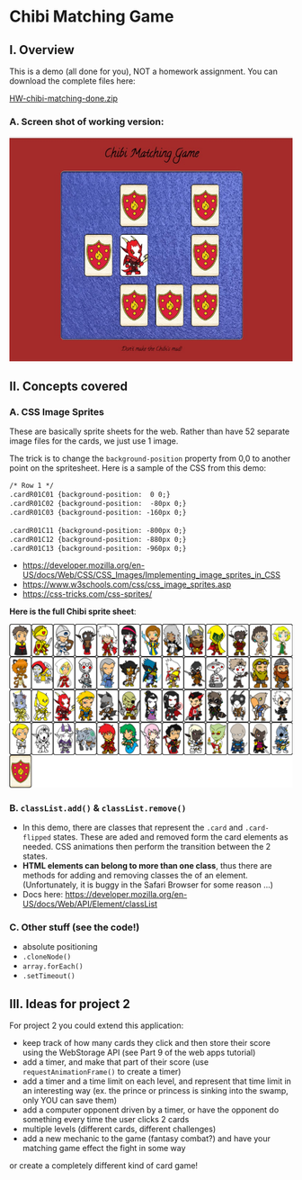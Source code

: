 # Chibi Matching Game

## I. Overview
This is a demo (all done for you), NOT a homework assignment. You can download the complete files here:

[HW-chibi-matching-done.zip](_files/HW-chibi-matching-done.zip)

### A. Screen shot of working version:
![Web Page](_images/matching-1.jpg)

## II. Concepts covered

### A. CSS Image Sprites

These are basically sprite sheets for the web. Rather than have 52 separate image files for the cards, we just use 1 image.

The trick is to change the `background-position` property from 0,0 to another point on the spritesheet. Here is a sample of the CSS from this demo:

```
/* Row 1 */
.cardR01C01 {background-position:  0 0;}
.cardR01C02 {background-position:  -80px 0;}
.cardR01C03 {background-position: -160px 0;}

.cardR01C11 {background-position: -800px 0;}
.cardR01C12 {background-position: -880px 0;}
.cardR01C13 {background-position: -960px 0;}
``` 

- https://developer.mozilla.org/en-US/docs/Web/CSS/CSS_Images/Implementing_image_sprites_in_CSS
- https://www.w3schools.com/css/css_image_sprites.asp
- https://css-tricks.com/css-sprites/

**Here is the full Chibi sprite sheet**:

![Web Page](_images/matching-2.png)


### B. `classList.add()` & `classList.remove()`

- In this demo, there are classes that represent the `.card` and `.card-flipped` states. These are aded and removed form the card elements as needed. CSS animations then perform the transition between the 2 states.
- **HTML elements can belong to more than one class**, thus there are methods for adding and removing classes the of an element. (Unfortunately, it is buggy in the Safari Browser for some reason ...)
- Docs here: https://developer.mozilla.org/en-US/docs/Web/API/Element/classList


### C. Other stuff (see the code!)

- absolute positioning
- `.cloneNode()`
- `array.forEach()`
- `.setTimeout()`

## III. Ideas for project 2

For project 2 you could extend this application:

- keep track of how many cards they click and then store their score using the WebStorage API (see Part 9 of the web apps tutorial)
- add a timer, and make that part of their score (use `requestAnimationFrame()` to create a timer)
- add a timer and a time limit on each level, and represent that time limit in an interesting way (ex. the prince or princess is sinking into the swamp, only YOU can save them)
- add a computer opponent driven by a timer, or have the opponent do something every time the user clicks 2 cards
- multiple levels (different cards, different challenges)
- add a new mechanic to the game (fantasy combat?) and have your matching game effect the fight in some way

or create a completely different kind of card game!
